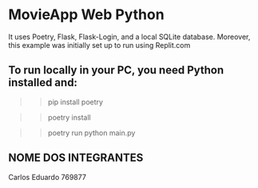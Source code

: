 # MovieApp Web Python 

It uses Poetry, Flask, Flask-Login, and a local SQLite database. 
Moreover, this example was initially set up to run using Replit.com

## To run locally in your PC, you need Python installed and:

>> pip install poetry

>> poetry install

>> poetry run python main.py

## NOME DOS INTEGRANTES
Carlos Eduardo 769877
